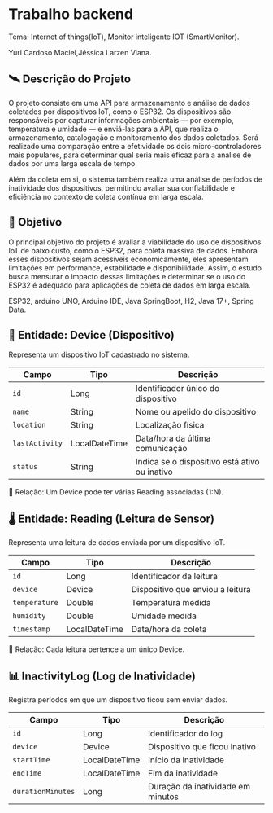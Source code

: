 
# Trabalho backend

Tema: Internet of things(IoT), Monitor inteligente IOT (SmartMonitor).

Yuri Cardoso Maciel,Jéssica Larzen Viana.


## 🛰️ Descrição do Projeto

O projeto consiste em uma API para armazenamento e análise de dados coletados por dispositivos IoT, como o ESP32.
Os dispositivos são responsáveis por capturar informações ambientais — por exemplo, temperatura e umidade — e enviá-las para a API, que realiza o armazenamento, catalogação e monitoramento dos dados coletados.
Será realizado uma comparação entre a efetividade os dois micro-controladores mais populares, para determinar qual seria mais eficaz para a analise de dados por uma larga escala de tempo.

Além da coleta em si, o sistema também realiza uma análise de períodos de inatividade dos dispositivos, permitindo avaliar sua confiabilidade e eficiência no contexto de coleta contínua em larga escala.

## 🎯 Objetivo

O principal objetivo do projeto é avaliar a viabilidade do uso de dispositivos IoT de baixo custo, como o ESP32, para coleta massiva de dados.
Embora esses dispositivos sejam acessíveis economicamente, eles apresentam limitações em performance, estabilidade e disponibilidade. Assim, o estudo busca mensurar o impacto dessas limitações e determinar se o uso do ESP32 é adequado para aplicações de coleta de dados em larga escala.

ESP32, arduino UNO, Arduino IDE, Java SpringBoot, H2, Java 17+, Spring Data.

## 🧱 Entidade: Device (Dispositivo)

Representa um dispositivo IoT cadastrado no sistema.

| Campo          | Tipo          | Descrição                                     |
| -------------- | ------------- | --------------------------------------------- |
| `id`           | Long          | Identificador único do dispositivo            |
| `name`         | String        | Nome ou apelido do dispositivo                |
| `location`     | String        | Localização física                            |
| `lastActivity` | LocalDateTime | Data/hora da última comunicação               |
| `status`       | String        | Indica se o dispositivo está ativo ou inativo |
🔗 Relação: Um Device pode ter várias Reading associadas (1:N).

## 🌡️ Entidade: Reading (Leitura de Sensor)

Representa uma leitura de dados enviada por um dispositivo IoT.

| Campo         | Tipo          | Descrição                        |
| ------------- | ------------- | -------------------------------- |
| `id`          | Long          | Identificador da leitura         |
| `device`      | Device        | Dispositivo que enviou a leitura |
| `temperature` | Double        | Temperatura medida               |
| `humidity`    | Double        | Umidade medida                   |
| `timestamp`   | LocalDateTime | Data/hora da coleta              |
🔗 Relação: Cada leitura pertence a um único Device.

## 📊 InactivityLog (Log de Inatividade)

Registra períodos em que um dispositivo ficou sem enviar dados.

| Campo             | Tipo          | Descrição                         |
| ----------------- | ------------- | --------------------------------- |
| `id`              | Long          | Identificador do log              |
| `device`          | Device        | Dispositivo que ficou inativo     |
| `startTime`       | LocalDateTime | Início da inatividade             |
| `endTime`         | LocalDateTime | Fim da inatividade                |
| `durationMinutes` | Long          | Duração da inatividade em minutos |





